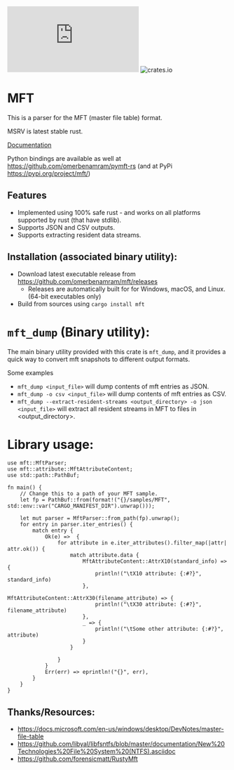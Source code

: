 [![Build Status](https://dev.azure.com/benamram/DFIR/_apis/build/status/omerbenamram.mft?branchName=master)](https://dev.azure.com/benamram/DFIR/_build/latest?definitionId=5&branchName=master)
![crates.io](https://img.shields.io/crates/v/mft.svg)

# MFT
 
This is a parser for the MFT (master file table) format.

MSRV is latest stable rust.

[Documentation](https://docs.rs/mft)

Python bindings are available as well at https://github.com/omerbenamram/pymft-rs (and at PyPi https://pypi.org/project/mft/)

## Features
 - Implemented using 100% safe rust - and works on all platforms supported by rust (that have stdlib).
 - Supports JSON and CSV outputs.
 - Supports extracting resident data streams.

## Installation (associated binary utility):
  - Download latest executable release from https://github.com/omerbenamram/mft/releases
    - Releases are automatically built for for Windows, macOS, and Linux. (64-bit executables only)
  - Build from sources using  `cargo install mft`
  
# `mft_dump` (Binary utility):
The main binary utility provided with this crate is `mft_dump`, and it provides a quick way to convert mft snapshots to different output formats.

Some examples
  - `mft_dump <input_file>` will dump contents of mft entries as JSON.
  - `mft_dump -o csv <input_file>` will dump contents of mft entries as CSV. 
  - `mft_dump --extract-resident-streams <output_directory> -o json <input_file>` will extract all resident streams in MFT to files in <output_directory>.

# Library usage:
```rust,no_run
use mft::MftParser;
use mft::attribute::MftAttributeContent;
use std::path::PathBuf;

fn main() {
    // Change this to a path of your MFT sample. 
    let fp = PathBuf::from(format!("{}/samples/MFT", std::env::var("CARGO_MANIFEST_DIR").unwrap())); 
    
    let mut parser = MftParser::from_path(fp).unwrap();
    for entry in parser.iter_entries() {
        match entry {
            Ok(e) =>  {
                for attribute in e.iter_attributes().filter_map(|attr| attr.ok()) {
                    match attribute.data {
                        MftAttributeContent::AttrX10(standard_info) => {
                            println!("\tX10 attribute: {:#?}", standard_info)         
                        },
                        MftAttributeContent::AttrX30(filename_attribute) => {
                            println!("\tX30 attribute: {:#?}", filename_attribute)         
                        },
                        _ => {
                            println!("\tSome other attribute: {:#?}", attribute)
                        }
                    }
                   
                }
            }
            Err(err) => eprintln!("{}", err),
        }
    }
}
```

## Thanks/Resources:
 - https://docs.microsoft.com/en-us/windows/desktop/DevNotes/master-file-table
 - https://github.com/libyal/libfsntfs/blob/master/documentation/New%20Technologies%20File%20System%20(NTFS).asciidoc
 - https://github.com/forensicmatt/RustyMft
